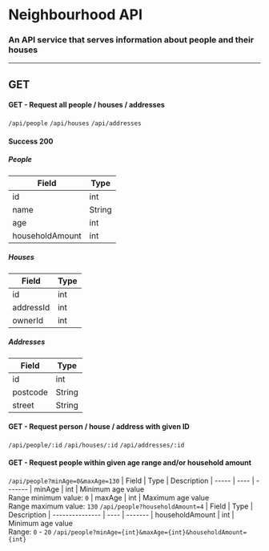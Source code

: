 # Neighbourhood API

### An API service that serves information about people and their houses

---

## GET

#### GET - Request all people / houses / addresses

`/api/people`
`/api/houses`
`/api/addresses`

#### Success 200

##### People

| Field           | Type   |
| --------------- | ------ |
| id              | int    |
| name            | String |
| age             | int    |
| householdAmount | int    |

##### Houses

| Field     | Type |
| --------- | ---- |
| id        | int  |
| addressId | int  |
| ownerId   | int  |

##### Addresses

| Field    | Type   |
| -------- | ------ |
| id       | int    |
| postcode | String |
| street   | String |

#### GET - Request person / house / address with given ID

`/api/people/:id`
`/api/houses/:id`
`/api/addresses/:id`

#### GET - Request people within given age range and/or household amount

`/api/people?minAge=0&maxAge=130`
| Field | Type | Description
| ----- | ---- | -------
| minAge | int | Minimum age value<br />Range minimum value: `0`
| maxAge | int | Maximum age value<br />Range maximum value: `130`
`/api/people?householdAmount=4`
| Field | Type | Description
| --------------- | ---- | -------
| householdAmount | int | Minimum age value<br />Range: `0` - `20`
`/api/people?minAge={int}&maxAge={int}&householdAmount={int}`
